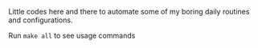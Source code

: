 Little codes here and there to automate some of my boring daily routines and configurations.

Run `make all` to see usage commands
